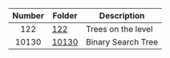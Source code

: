 | Number | Folder | Description |
| :----: | ------ | ----------- |
| 122 | <a href="https://github.com/Kyrie-Ma/4883-Programming_Techniques-Ma/tree/master/Assignment/P04/122" > 122 | Trees on the level |
| 10130 | <a href="https://github.com/Kyrie-Ma/4883-Programming_Techniques-Ma/tree/master/Assignment/A06/10130" > 10130 | Binary Search Tree |

